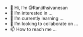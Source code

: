- 👋 Hi, I’m @Ranjithsivanesan
- 👀 I’m interested in ...
- 🌱 I’m currently learning ...
- 💞️ I’m looking to collaborate on ...
- 📫 How to reach me ...

<!---
Ranjithsivanesan/Ranjithsivanesan is a ✨ special ✨ repository because its `README.md` (this file) appears on your GitHub profile.
You can click the Preview link to take a look at your changes.
--->
